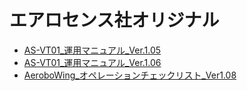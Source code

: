 # エアロセンス社オリジナル
* [AS-VT01_運用マニュアル_Ver.1.05](https://github.com/dronebird/aerobowing4dronebird/blob/main/docs/aerosense_official/2021/AS-VT01_%E9%81%8B%E7%94%A8%E3%83%9E%E3%83%8B%E3%83%A5%E3%82%A2%E3%83%AB_Ver.1.05.pdf)
* [AS-VT01_運用マニュアル_Ver.1.06](https://github.com/dronebird/aerobowing4dronebird/blob/main/docs/aerosense_official/2021/AS-VT01_%E9%81%8B%E7%94%A8%E3%83%9E%E3%83%8B%E3%83%A5%E3%82%A2%E3%83%AB_Ver.1.06.pdf)
* [AeroboWing_オペレーションチェックリスト_Ver1.08](https://github.com/dronebird/aerobowing4dronebird/blob/main/docs/aerosense_official/2021/AeroboWing_%E3%82%AA%E3%83%98%E3%82%9A%E3%83%AC%E3%83%BC%E3%82%B7%E3%83%A7%E3%83%B3%E3%83%81%E3%82%A7%E3%83%83%E3%82%AF%E3%83%AA%E3%82%B9%E3%83%88_Ver1.08.xlsx)
